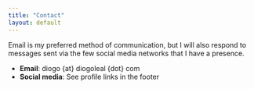 ```yaml
---
title: "Contact"
layout: default
---
```


Email is my preferred method of communication, but I will also respond
to messages sent via the few social media networks that I have a
presence.

* **Email**: diogo {at} diogoleal {dot} com
* **Social media**: See profile links in the footer
